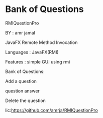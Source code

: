 # Bank of Questions

RMIQuestionPro

BY : amr jamal

JavaFX Remote Method Invocation

Languages : JavaFX(RMI)

Features : simple GUI using rmi 

Bank of Questions:

Add a question

question answer

Delete the question

lic:https://github.com/amrja/RMIQuestionPro
